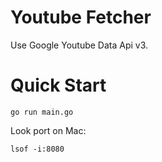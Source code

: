 # Youtube Fetcher

Use Google Youtube Data Api v3.

# Quick Start

```
go run main.go
```

Look port on Mac:
```
lsof -i:8080
```
